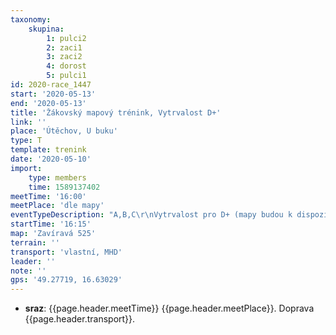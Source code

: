```yaml
---
taxonomy:
    skupina:
        1: pulci2
        2: zaci1
        3: zaci2
        4: dorost
        5: pulci1
id: 2020-race_1447
start: '2020-05-13'
end: '2020-05-13'
title: 'Žákovský mapový trénink, Vytrvalost D+'
link: ''
place: 'Útěchov, U buku'
type: T
template: trenink
date: '2020-05-10'
import:
    type: members
    time: 1589137402
meetTime: '16:00'
meetPlace: 'dle mapy'
eventTypeDescription: "A,B,C\r\nVytrvalost pro D+ (mapy budou k dispozici po dobu trvání tréninku žáků)"
startTime: '16:15'
map: 'Zavíravá 525'
terrain: ''
transport: 'vlastní, MHD'
leader: ''
note: ''
gps: '49.27719, 16.63029'
---
```

* **sraz**: {{page.header.meetTime}} {{page.header.meetPlace}}. Doprava {{page.header.transport}}.
